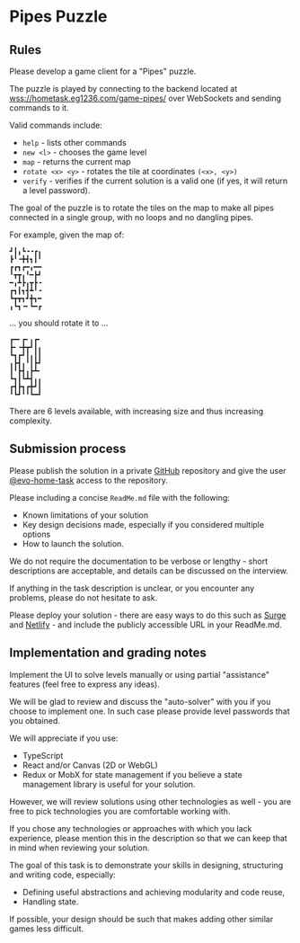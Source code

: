 # Pipes Puzzle

## Rules

Please develop a game client for a "Pipes" puzzle.

The puzzle is played by connecting to the backend located at
[wss://hometask.eg1236.com/game-pipes/](wss://hometask.eg1236.com/game-pipes/) over WebSockets and sending
commands to it.

Valid commands include:
* `help` - lists other commands
* `new <l>` - chooses the game level
* `map` - returns the current map
* `rotate <x> <y>` - rotates the tile at coordinates `(<x>, <y>)`
* `verify` - verifies if the current solution is a valid one (if yes, it will return a level password).

The goal of the puzzle is to rotate the tiles on the map to make all pipes connected in a single group, with
no loops and no dangling pipes.

For example, given the map of:
```
┛┃╻┗╺╺┏╻
┣╹╺╋┫┓┃╹
┏┏┓┏━╻━━
╹┳┳╻╹━┣┛
━╻┻┣╻┳┣╺
┏┓┃┓┫┻╹╺
┗┳┳┓┛╋┓━
╻┗┓╺╸┗━┏
```
... you should rotate it to ...
```
┏━╸┏╸╻┏╸
┣╸╺╋┳┛┃╻
┗┓┏┛┃╻┃┃
╻┣┫╻╹┃┣┛
┃╹┣┫╻┣┻╸
┗┓┃┗┻┫╻╻
┏┫┣┓┏╋┛┃
╹┗┛╹╹┗━┛
```

There are 6 levels available, with increasing size and thus increasing complexity.

## Submission process

Please publish the solution in a private [GitHub](https://github.com/) repository and give the user
[@evo-home-task](https://github.com/evo-home-task) access to the repository.

Please including a concise `ReadMe.md` file with the following:
* Known limitations of your solution
* Key design decisions made, especially if you considered multiple options
* How to launch the solution.

We do not require the documentation to be verbose or lengthy - short descriptions are acceptable, and details
can be discussed on the interview.

If anything in the task description is unclear, or you encounter any problems, please do not hesitate to ask.

Please deploy your solution - there are easy ways to do this such as [Surge](https://surge.sh/) and 
[Netlify](https://www.netlify.com/) - and include the publicly accessible URL in your ReadMe.md.

## Implementation and grading notes

Implement the UI to solve levels manually or using partial "assistance" features (feel free to express any ideas).

We will be glad to review and discuss the "auto-solver" with you if you choose to implement one. In such case please provide level passwords that you obtained.

We will appreciate if you use:
* TypeScript
* React and/or Canvas (2D or WebGL)
* Redux or MobX for state management if you believe a state management library is useful for your solution.
  
However, we will review solutions using other technologies as well - you are free to pick technologies you
are comfortable working with.

If you chose any technologies or approaches with which you lack experience, please mention this in the
description so that we can keep that in mind when reviewing your solution.

The goal of this task is to demonstrate your skills in designing, structuring and writing code, especially:
* Defining useful abstractions and achieving modularity and code reuse,
* Handling state.

If possible, your design should be such that makes adding other similar games less difficult.
